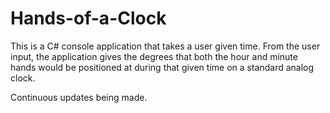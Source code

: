 # Hands-of-a-Clock

This is a C# console application that takes a user given time. From the user input, the application gives the degrees that both the hour and minute hands would be positioned at during that given time on a standard analog clock.

Continuous updates being made.
